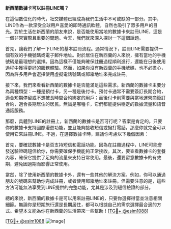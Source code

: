 **新西蘭數據卡可以註冊LINE嗎？**

在這個數位化的時代，社交媒體已經成為我們生活中不可或缺的一部分。其中，LINE作為一款深受全球用戶喜愛的即時通訊軟體，自然也吸引了眾多用戶的目光。對於生活在新西蘭的朋友來說，是否能使用當地的數據卡來註冊LINE，這是一個非常實際且重要的問題。今天，我們就來深入探討一下這個話題。

首先，讓我們了解一下LINE的基本註冊流程。通常情況下，註冊LINE需要提供一個有效的手機號碼或電子郵件地址。對於居住在新西蘭的人來說，擁有當地的手機號碼是最理想的選擇。因為這樣不僅能夠確保註冊過程順利進行，還能在日後使用過程中獲得更好的服務體驗。然而，如果你沒有新西蘭的手機號碼，也不必擔心，因為許多用戶會選擇使用虛擬電話號碼或郵箱地址來完成註冊。

接下來，我們來看看新西蘭的數據卡是否能滿足這些需求。新西蘭的數據卡主要分為兩種類型：一種是預付卡，另一種是後付卡。預付卡通常不需要簽訂長期合約，適合短期停留或不想被長時間合約綁定的用戶；而後付卡則需要與當地運營商簽訂合約，適合長期居住的居民。無論是哪種卡，它們都能提供穩定的數據流量和語音通話服務。

那麼，具體到LINE的註冊上，新西蘭的數據卡是否可行呢？答案是肯定的。只要你的數據卡支持國際漫遊功能，並且能夠接收短信或撥打電話，那麼你就完全可以使用它來註冊LINE。不過，在選擇數據卡時，建議你考慮以下幾個因素：

首先，要確認數據卡是否支持短信和電話功能。因為在註冊過程中，LINE可能會發送驗證碼短信給你，你需要確保手機能夠正常接收。其次，要查看數據卡的套餐內容，確保它提供了足夠的流量來支持日常使用。最後，還要留意數據卡的有效期，避免因過期而影響正常使用。

當然，除了使用新西蘭的數據卡外，還有一些其他的解決方案。例如，你可以通過朋友的號碼來幫助你完成註冊，或者使用郵箱地址來註冊。但需要注意的是，這些方法可能無法享受到LINE提供的完整功能，尤其是涉及到短信驗證的部分。

總的來說，新西蘭的數據卡是可以用來註冊LINE的，只要你選擇得當並注意相關細節。無論你是短期旅行還是長期居住，都可以根據自己的需求選擇最合適的方式。希望本文能為你在新西蘭的生活帶來一些幫助！[[TG💪+ @esim1088](https://t.me/s/esim1088)]

[[TG💪+ @esim1088](https://t.me/s/esim1088) ![Image](https://i.postimg.cc/4NQfJmqS/Snipaste-2025-05-13-00-14-12.png)]